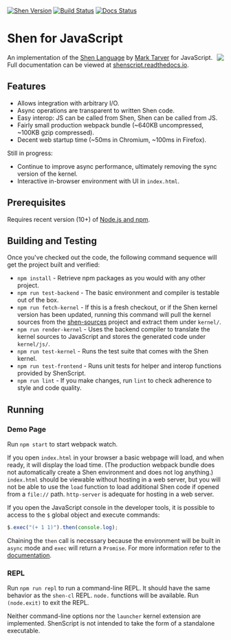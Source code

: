 [![Shen Version](https://img.shields.io/badge/shen-22.1-blue.svg)](https://github.com/Shen-Language)
[![Build Status](https://travis-ci.org/rkoeninger/ShenScript.svg?branch=master)](https://travis-ci.org/rkoeninger/ShenScript)
[![Docs Status](https://readthedocs.org/projects/shenscript/badge/?version=latest)](https://shenscript.readthedocs.io/en/latest/?badge=latest)

# Shen for JavaScript

<img src="https://raw.githubusercontent.com/rkoeninger/ShenScript/master/assets/logo.png" align="right">

An implementation of the [Shen Language](http://www.shenlanguage.org) by [Mark Tarver](http://marktarver.com/) for JavaScript. Full documentation can be viewed at [shenscript.readthedocs.io](https://shenscript.readthedocs.io/en/latest/).

## Features

  * Allows integration with arbitrary I/O.
  * Async operations are transparent to written Shen code.
  * Easy interop: JS can be called from Shen, Shen can be called from JS.
  * Fairly small production webpack bundle (\~640KB uncompressed, \~100KB gzip compressed).
  * Decent web startup time (\~50ms in Chromium, \~100ms in Firefox).

Still in progress:

  * Continue to improve async performance, ultimately removing the sync version of the kernel.
  * Interactive in-browser environment with UI in `index.html`.

## Prerequisites

Requires recent version (10+) of [Node.js and npm](https://nodejs.org/en/download/).

## Building and Testing

Once you've checked out the code, the following command sequence will get the project built and verified:

  - `npm install` - Retrieve npm packages as you would with any other project.
  - `npm run test-backend` - The basic environment and compiler is testable out of the box.
  - `npm run fetch-kernel` - If this is a fresh checkout, or if the Shen kernel version has been updated, running this command will pull the kernel sources from the [shen-sources](https://github.com/Shen-Language/shen-sources.git) project and extract them under `kernel/`.
  - `npm run render-kernel` - Uses the backend compiler to translate the kernel sources to JavaScript and stores the generated code under `kernel/js/`.
  - `npm run test-kernel` - Runs the test suite that comes with the Shen kernel.
  - `npm run test-frontend` - Runs unit tests for helper and interop functions provided by ShenScript.
  - `npm run lint` - If you make changes, run `lint` to check adherence to style and code quality.

## Running

### Demo Page

Run `npm start` to start webpack watch.

If you open `index.html` in your browser a basic webpage will load, and when ready, it will display the load time. (The production webpack bundle does not automatically create a Shen environment and does not log anything.) `index.html` should be viewable without hosting in a web server, but you will not be able to use the `load` function to load additional Shen code if opened from a `file://` path. `http-server` is adequate for hosting in a web server.

If you open the JavaScript console in the developer tools, it is possible to access to the `$` global object and execute commands:

```javascript
$.exec("(+ 1 1)").then(console.log);
```

Chaining the `then` call is necessary because the environment will be built in `async` mode and `exec` will return a `Promise`. For more information refer to the [documentation](https://shenscript.readthedocs.io/en/latest/interop.html).

### REPL

Run `npm run repl` to run a command-line REPL. It should have the same behavior as the `shen-cl` REPL. `node.` functions will be available. Run `(node.exit)` to exit the REPL.

Neither command-line options nor the `launcher` kernel extension are implemented. ShenScript is not intended to take the form of a standalone executable.
